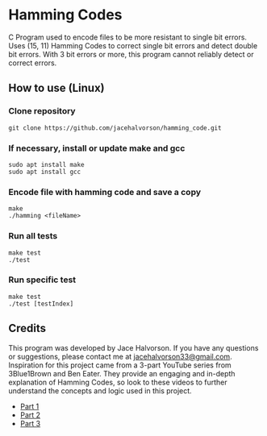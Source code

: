 # Hamming Codes

C Program used to encode files to be more resistant to single bit errors. Uses (15, 11) Hamming Codes to correct single bit errors and detect double bit errors. With 3 bit errors or more, this program cannot reliably detect or correct errors.

## How to use (Linux)
### Clone repository
```
git clone https://github.com/jacehalvorson/hamming_code.git
```
### If necessary, install or update make and gcc
```
sudo apt install make
sudo apt install gcc
```

### Encode file with hamming code and save a copy
```
make
./hamming <fileName>
```
### Run all tests
```
make test
./test
```
### Run specific test
```
make test
./test [testIndex]
```

## Credits
This program was developed by Jace Halvorson. If you have any questions or suggestions, please contact me at jacehalvorson33@gmail.com. Inspiration for this project came from a 3-part YouTube series from 3Blue1Brown and Ben Eater. They provide an engaging and in-depth explanation of Hamming Codes, so look to these videos to further understand the concepts and logic used in this project.

- [Part 1](https://www.youtube.com/watch?v=X8jsijhllIA)
- [Part 2](https://www.youtube.com/watch?v=b3NxrZOu_CE&t=0s)
- [Part 3](https://www.youtube.com/watch?v=h0jloehRKas&t=64s)